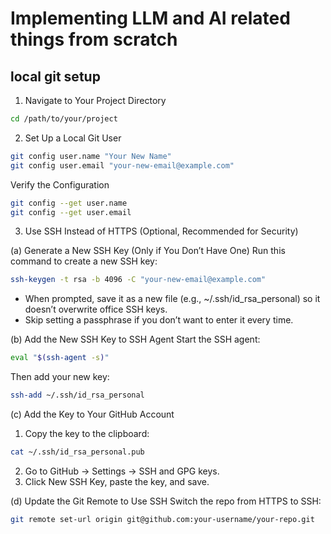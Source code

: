 # Implementing LLM and AI related things from scratch


## local git setup
1. Navigate to Your Project Directory
```sh
cd /path/to/your/project
```
2. Set Up a Local Git User
```sh
git config user.name "Your New Name"
git config user.email "your-new-email@example.com"
```
Verify the Configuration
```sh
git config --get user.name
git config --get user.email
```

3. Use SSH Instead of HTTPS (Optional, Recommended for Security)

(a) Generate a New SSH Key (Only if You Don’t Have One)
Run this command to create a new SSH key:

```sh
ssh-keygen -t rsa -b 4096 -C "your-new-email@example.com"
```
- When prompted, save it as a new file (e.g., ~/.ssh/id_rsa_personal) so it doesn’t overwrite office SSH keys.
- Skip setting a passphrase if you don’t want to enter it every time.

(b) Add the New SSH Key to SSH Agent
Start the SSH agent:
```sh
eval "$(ssh-agent -s)"
```
Then add your new key:
```sh
ssh-add ~/.ssh/id_rsa_personal
```
(c) Add the Key to Your GitHub Account
1. Copy the key to the clipboard:
```sh
cat ~/.ssh/id_rsa_personal.pub
```
2. Go to GitHub → Settings → SSH and GPG keys.
3. Click New SSH Key, paste the key, and save.

(d) Update the Git Remote to Use SSH
Switch the repo from HTTPS to SSH:

```sh
git remote set-url origin git@github.com:your-username/your-repo.git
```

